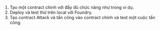 1. Tạo một contract chính với đầy đủ chức năng như trong ví dụ.
2. Deploy và test thử trên local với Foundry.
3. Tạo contract Attack và tấn công vào contract chính và test một cuộc tấn công.